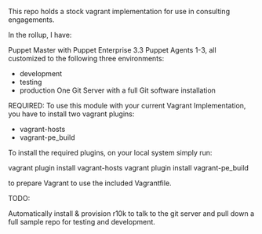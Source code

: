 This repo holds a stock vagrant implementation for use in consulting engagements.

In the rollup, I have:

Puppet Master with Puppet Enterprise 3.3
Puppet Agents 1-3, all customized to the following three environments:
- development
- testing
- production
One Git Server with a full Git software installation

REQUIRED:
To use this module with your current Vagrant Implementation, you have to install two vagrant plugins:
- vagrant-hosts
- vagrant-pe_build

To install the required plugins, on your local system simply run:

vagrant plugin install vagrant-hosts
vagrant plugin install vagrant-pe_build

to prepare Vagrant to use the included Vagrantfile.

TODO:

Automatically install & provision r10k to talk to the git server and pull down a full sample repo
for testing and development.

